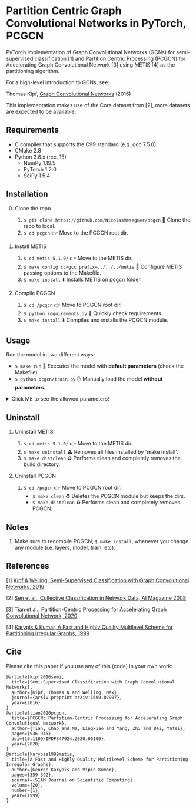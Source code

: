 Partition Centric Graph Convolutional Networks in PyTorch, PCGCN
====

PyTorch implementation of Graph Convolutional Networks (GCNs) for semi-supervised classification [1] and Partition Centric Processing (PCGCN) for Accelerating Graph Convolutional Network [3] using METIS [4] as the partitioning algorithm.

For a high-level introduction to GCNs, see:

Thomas Kipf, [Graph Convolutional Networks](http://tkipf.github.io/graph-convolutional-networks/) (2016)

This implementation makes use of the Cora dataset from [2], more datasets are expected to be available.

## Requirements

* C compiler that supports the C99 standard (e.g. gcc 7.5.0).
* CMake 2.8
* Python 3.6.x (rec. 15)
   * NumPy 1.19.5
   * PyTorch 1.2.0
   * SciPy 1.5.4

## Installation

0. Clone the repo
   1. ```$ git clone https://github.com/NicolasMeseguer/pcgcn``` :open_file_folder: Clone the repo to local.
   2. ```$ cd pcgcn``` :point_right: Move to the PCGCN root dir.

1. Install METIS
   1. ```$ cd metis-5.1.0/``` :point_right: Move to the METIS dir.
   2. ```$ make config cc=gcc prefix=../../../metis``` :wrench: Configure METIS passing options to the Makefile.
   3. ```$ make install``` :arrow_down: Installs METIS on pcgcn folder.

2. Compile PCGCN
   1. ```$ cd /pcgcn``` :point_right: Move to PCGCN root dir.
   2. ```$ python requirements.py``` :wrench: Quickly check requirements.
   3. ```$ make install``` :arrow_down: Compiles and installs the PCGCN module.

## Usage

  Run the model in two different ways:

  * ```$ make run``` :running: Executes the model with **default parameters** (check the Makefile).
  * ```$ python pcgcn/train.py``` :hand: Manually load the model **without parameters**.

  <details>
    <summary> Click ME to see the allowed parameters! </summary>

    --no-cuda                - Runs the model on the CPU. Currently PCGCN does not work in GPU, WIP.
    --epochs X               - Determines the amount of epochs to train the model (default 200).
    --nparts X               - Determines the amount of subgraphs to be generated (default 1). 
    --partition 'algorithm'  - Determines the partition algorithm (default random_partition).
                               Where 'algorithm' can be one of the following values: 'metis'
    --sparsity_threshold X   - Determines the max. value of sparsity for edge_blocks (default is 60).
    --gcn                    - Runs the GCN with the default implementation.

    Example #1:
      python pcgcn/train.py --no-cuda --epochs 100 --nparts 8 --sparsity_threshold 80
      (Runs PCGCN on the CPU with 100 epochs; randomly partitions the graph into 8 subgraphs and for those with a sparsity bigger than 80, will use sparse representation.)
  
    Example #2:
      python pcgcn/train.py --no-cuda --partition metis --epochs 50 --nparts 16 --sparsity_threshold 50
      (Runs PCGCN on the CPU with 50 epochs; using METIS as the partitioning algortithm, partitions the graph into 16 subgraphs and for those with a sparsity bigger than 50, will use sparse representation.)

    Example #3:
      python pcgcn/train.py --gcn --epochs 50
      (Runs the default GCN on the GPU with 50 epochs. No partitioning is done!)
  </details>

## Uninstall

1. Uninstall METIS
   1. ```$ cd metis-5.1.0/``` :point_right: Move to the METIS dir.
   2. ```$ make uninstall``` :warning: Removes all files installed by 'make install'.
   3. ```$ make distclean``` :recycle: Performs clean and completely removes the build directory.

2. Uninstall PCGCN
   1. ```$ cd /pcgcn``` :point_right: Move to PCGCN root dir.
      - ```$ make clean``` :recycle: Deletes the PCGCN module but keeps the dirs.
      - ```$ make distclean``` :recycle: Performs clean and completely removes PCGCN.

## Notes

1. Make sure to recompile PCGCN, ```$ make install```, whenever you change any module (i.e. layers, model, train, etc).

## References

[1] [Kipf & Welling, Semi-Supervised Classification with Graph Convolutional Networks, 2016](https://arxiv.org/abs/1609.02907)

[2] [Sen et al., Collective Classification in Network Data, AI Magazine 2008](http://linqs.cs.umd.edu/projects/projects/lbc/)

[3] [Tian et al., Partition-Centric Processing for Accelerating Graph Convolutional Network, 2020](https://ieeexplore.ieee.org/document/9139807)

[4] [Karypis & Kumar, A Fast and Highly Quality Multilevel Scheme for Partitioning Irregular Graphs, 1999](http://glaros.dtc.umn.edu/gkhome/metis/metis/overview)

## Cite

Please cite this paper if you use any of this (code) in your own work:

```
@article{kipf2016semi,
  title={Semi-Supervised Classification with Graph Convolutional Networks},
  author={Kipf, Thomas N and Welling, Max},
  journal={arXiv preprint arXiv:1609.02907},
  year={2016}
}
@article{tian2020pcgcn,
  title={PCGCN: Partition-Centric Processing for Accelerating Graph Convolutional Network}, 
  author={Tian, Chao and Ma, Lingxiao and Yang, Zhi and Dai, Yafei},
  pages={936-945},
  doi={10.1109/IPDPS47924.2020.00100},
  year={2020}
}
@article{karypis1999metis,
  title={A Fast and Highly Quality Multilevel Scheme for Partitioning Irregular Graphs}, 
  author={George Karypis and Vipin Kumar},
  pages={359-392},
  journal={SIAM Journal on Scientific Computing},
  volume={20},
  number={1},
  year={1999}
}
```
